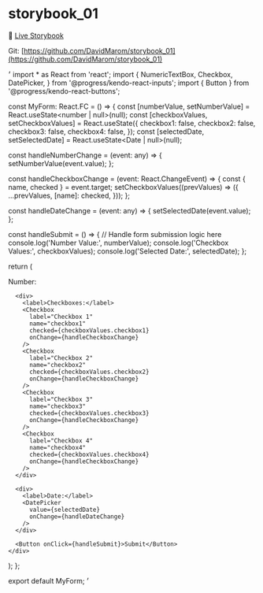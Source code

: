 # storybook_01

🚀 [Live Storybook](https://6346c29f12cb3212588eb719-kysdmcdpcq.chromatic.com/?path=/story/card01--regular)

Git: [https://github.com/DavidMarom/storybook_01](https://github.com/DavidMarom/storybook_01)

׳
import * as React from 'react';
import {
  NumericTextBox,
  Checkbox,
  DatePicker,
} from '@progress/kendo-react-inputs';
import { Button } from '@progress/kendo-react-buttons';

const MyForm: React.FC = () => {
  const [numberValue, setNumberValue] = React.useState<number | null>(null);
  const [checkboxValues, setCheckboxValues] = React.useState({
    checkbox1: false,
    checkbox2: false,
    checkbox3: false,
    checkbox4: false,
  });
  const [selectedDate, setSelectedDate] = React.useState<Date | null>(null);

  const handleNumberChange = (event: any) => {
    setNumberValue(event.value);
  };

  const handleCheckboxChange = (event: React.ChangeEvent<HTMLInputElement>) => {
    const { name, checked } = event.target;
    setCheckboxValues((prevValues) => ({
      ...prevValues,
      [name]: checked,
    }));
  };

  const handleDateChange = (event: any) => {
    setSelectedDate(event.value);
  };

  const handleSubmit = () => {
    // Handle form submission logic here
    console.log('Number Value:', numberValue);
    console.log('Checkbox Values:', checkboxValues);
    console.log('Selected Date:', selectedDate);
  };

  return (
    <div>
      <label>Number:</label>
      <NumericTextBox
        value={numberValue}
        onChange={handleNumberChange}
      />

      <div>
        <label>Checkboxes:</label>
        <Checkbox
          label="Checkbox 1"
          name="checkbox1"
          checked={checkboxValues.checkbox1}
          onChange={handleCheckboxChange}
        />
        <Checkbox
          label="Checkbox 2"
          name="checkbox2"
          checked={checkboxValues.checkbox2}
          onChange={handleCheckboxChange}
        />
        <Checkbox
          label="Checkbox 3"
          name="checkbox3"
          checked={checkboxValues.checkbox3}
          onChange={handleCheckboxChange}
        />
        <Checkbox
          label="Checkbox 4"
          name="checkbox4"
          checked={checkboxValues.checkbox4}
          onChange={handleCheckboxChange}
        />
      </div>

      <div>
        <label>Date:</label>
        <DatePicker
          value={selectedDate}
          onChange={handleDateChange}
        />
      </div>

      <Button onClick={handleSubmit}>Submit</Button>
    </div>
  );
};

export default MyForm;
׳
